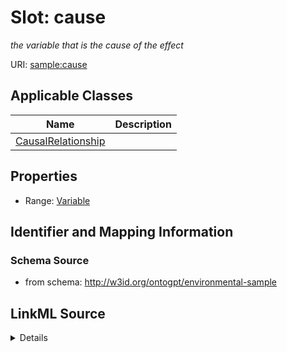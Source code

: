 # Slot: cause
_the variable that is the cause of the effect_


URI: [sample:cause](http://w3id.org/ontogpt/environmental-sample/cause)



<!-- no inheritance hierarchy -->




## Applicable Classes

| Name | Description |
| --- | --- |
[CausalRelationship](CausalRelationship.md) | 






## Properties

* Range: [Variable](Variable.md)







## Identifier and Mapping Information







### Schema Source


* from schema: http://w3id.org/ontogpt/environmental-sample




## LinkML Source

<details>
```yaml
name: cause
description: the variable that is the cause of the effect
from_schema: http://w3id.org/ontogpt/environmental-sample
rank: 1000
alias: cause
owner: CausalRelationship
domain_of:
- CausalRelationship
range: Variable

```
</details>